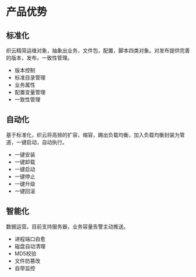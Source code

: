 # 产品优势 #

## 标准化 ##
织云精简运维对象，抽象出业务，文件包，配置，脚本四类对象。对发布提供完善的版本，发布，一致性管理。

- 版本控制  
- 标准目录管理  
- 业务属性  
- 配置变量管理  
- 一致性管理

## 自动化 ##
基于标准化，织云将高频的扩容，缩容，踢出负载均衡，加入负载均衡封装为管道，一键启动，自动执行。 
 
- 一键安装  
- 一键卸载  
- 一键启动  
- 一键停止  
- 一键升级  
- 一键回滚

## 智能化 ##
数据运营。目前支持服务器，业务容量告警主动推送。  

- 进程端口自愈  
- 磁盘自动清理  
- MD5校验  
- 文件防篡改  
- 自带监控
